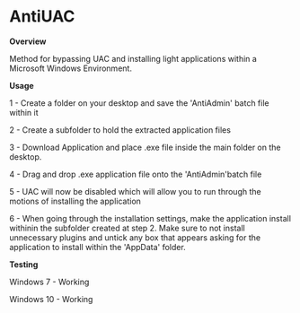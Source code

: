 # AntiUAC

**Overview**

Method for bypassing UAC and installing light applications within a Microsoft Windows Environment.

**Usage**

1 - Create a folder on your desktop and save the 'AntiAdmin' batch file within it

2 - Create a subfolder to hold the extracted application files

3 - Download Application and place .exe file inside the main folder on the desktop.

4 - Drag and drop .exe application file onto the 'AntiAdmin'batch file

5 - UAC will now be disabled which will allow you to run through the motions of installing the application

6 - When going through the installation settings, make the application install withinin the subfolder created at step 2.
Make sure to not install unnecessary plugins and untick any box that appears asking for the application to install 
within the 'AppData' folder.

**Testing**

Windows 7 - Working

Windows 10 - Working
